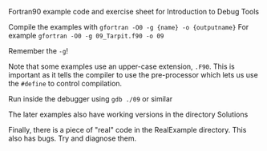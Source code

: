 Fortran90 example code and exercise sheet for Introduction to Debug Tools

Compile the examples with
  `gfortran -O0 -g {name} -o {outputname}`
For example
  `gfortran -O0 -g 09_Tarpit.f90 -o 09`

Remember the `-g`!

Note that some examples use an upper-case extension, `.F90`. This is important as it tells the compiler to use the pre-processor which lets us use the `#define` to control compilation. 

Run inside the debugger using `gdb ./09` or similar

The later examples also have working versions in the directory Solutions

Finally, there is a piece of "real" code in the RealExample directory. This also has bugs. Try and diagnose them.

